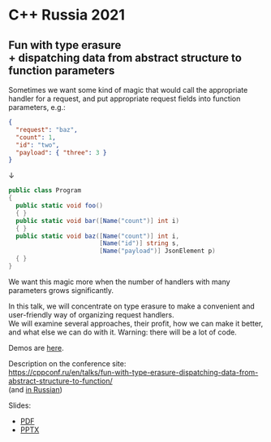 # C++ Russia 2021

## Fun with type erasure<br>+ dispatching data from abstract structure to function parameters

Sometimes we want some kind of magic that would call the appropriate handler for a request, and put appropriate request fields into function parameters, e.g.:
```json
{
  "request": "baz",
  "count": 1,
  "id": "two",
  "payload": { "three": 3 }
}
```
↓
```cs
public class Program
{
  public static void foo()
  { }
  public static void bar([Name("count")] int i)
  { }
  public static void baz([Name("count")] int i,
                         [Name("id")] string s,
                         [Name("payload")] JsonElement p)
  { }
} 
```
We want this magic more when the number of handlers with many parameters grows significantly.

In this talk, we will concentrate on type erasure to make a convenient and user-friendly way of organizing request handlers.  
We will examine several approaches, their profit, how we can make it better, and what else we can do with it. Warning: there will be a lot of code.

Demos are [here](demo.md).

Description on the conference site:  
[https://cppconf.ru/<wbr>en/<wbr>talks/<wbr>fun-with-type-erasure-dispatching-data-from-abstract-structure-to-function/](https://cppconf.ru/en/talks/fun-with-type-erasure-dispatching-data-from-abstract-structure-to-function/)  
(and [in Russian](https://cppconf.ru/talks/fun-with-type-erasure-dispatching-data-from-abstract-structure-to-function/))

Slides:
* [PDF](Fun%20with%20type%20erasure+dispatching%20data%20from%20abstract%20structure%20to%20function%20parameters.pdf)
* [PPTX](Fun%20with%20type%20erasure+dispatching%20data%20from%20abstract%20structure%20to%20function%20parameters.pptx)